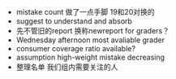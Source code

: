 - mistake count 做了一点手脚 19和20对换的
- suggest to understand and absorb
- 先不管旧的report 换称newreport for graders？
- Wednesday afternoon most avaliable grader
- consumer coverage ratio available?
- assumption high-weight mistake decreasing
- 整理名单 我们组内需要关注的人